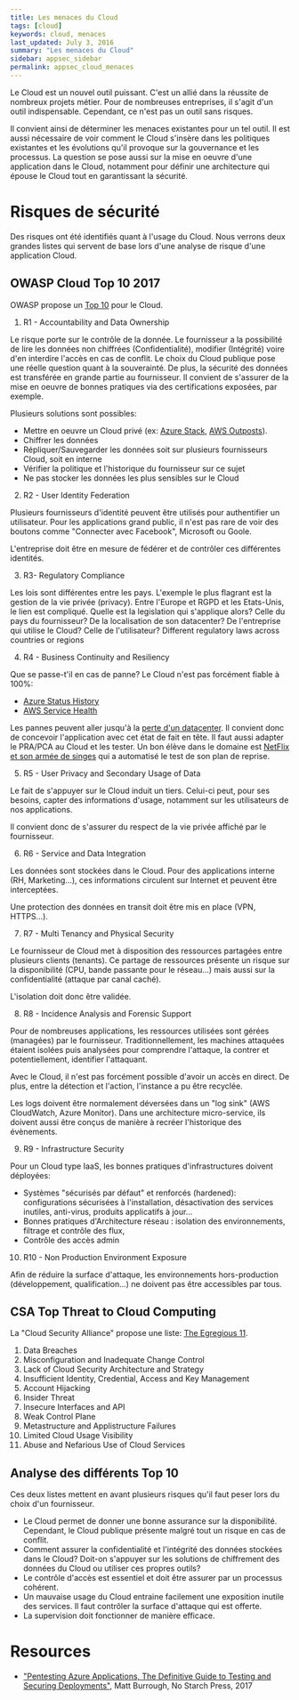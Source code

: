 ```yaml
---
title: Les menaces du Cloud
tags: [cloud]
keywords: cloud, menaces
last_updated: July 3, 2016
summary: "Les menaces du Cloud"
sidebar: appsec_sidebar
permalink: appsec_cloud_menaces
---
```


Le Cloud est un nouvel outil puissant. C'est un allié dans la réussite de nombreux projets métier.
Pour de nombreuses entreprises, il s'agit d'un outil indispensable. Cependant, ce n'est pas un outil 
sans risques.

Il convient ainsi de déterminer les menaces existantes pour un tel outil. Il est aussi nécessaire de
voir comment le Cloud s'insère dans les politiques existantes et les évolutions qu'il provoque sur 
la gouvernance et les processus. La question se pose aussi sur la mise en oeuvre d'une application
dans le Cloud, notamment pour définir une architecture qui épouse le Cloud tout en garantissant la 
sécurité.

# Risques de sécurité

Des risques ont été identifiés quant à l'usage du Cloud. Nous verrons deux grandes listes qui 
servent de base lors d'une analyse de risque d'une application Cloud.

## OWASP Cloud Top 10 2017

OWASP propose un [Top 10](https://www.owasp.org/index.php/Category:OWASP_Cloud_%E2%80%90_10_Project)
pour le Cloud.

1.  R1 - Accountability and Data Ownership

Le risque porte sur le contrôle de la donnée. Le fournisseur a la possibilité de lire les données 
non chiffrées (Confidentialité), modifier (Intégrité) voire d'en interdire l'accès en cas de conflit.
Le choix du Cloud publique pose une réelle question quant à la souverainté. De plus, la sécurité des
données est transférée en grande partie au fournisseur. Il convient de s'assurer de la mise en oeuvre
de bonnes pratiques via des certifications exposées, par exemple.

Plusieurs solutions sont possibles:
 - Mettre en oeuvre un Cloud privé (ex: [Azure Stack](https://azure.microsoft.com/fr-fr/overview/azure-stack/),
[AWS Outposts](https://aws.amazon.com/fr/outposts/)).
 - Chiffrer les données
 - Répliquer/Sauvegarder les données soit sur plusieurs fournisseurs Cloud, soit en interne
 - Vérifier la politique et l'historique du fournisseur sur ce sujet
 - Ne pas stocker les données les plus sensibles sur le Cloud

2. R2 - User Identity Federation

Plusieurs fournisseurs d'identité peuvent être utilisés pour authentifier un utilisateur. Pour les 
applications grand public, il n'est pas rare de voir des boutons comme "Connecter avec Facebook", Microsoft
ou Goole.

L'entreprise doit être en mesure de fédérer et de contrôler ces différentes identités.

3. R3- Regulatory Compliance

Les lois sont différentes entre les pays. L'exemple le plus flagrant est la gestion de la vie privée (privacy).
Entre l'Europe et RGPD et les Etats-Unis, le lien est compliqué. 
Quelle est la legislation qui s'applique alors? Celle du pays du fournisseur? De la localisation de son datacenter?
De l'entreprise qui utilise le Cloud? Celle de l'utilisateur?
Different regulatory laws across countries or regions

4. R4 - Business Continuity and Resiliency

Que se passe-t'il en cas de panne? Le Cloud n'est pas forcément fiable à 100%:
 - [Azure Status History](https://status.azure.com/en-us/status/history/)
 - [AWS Service Health](https://status.aws.amazon.com/)

Les pannes peuvent aller jusqu'à la [perte d'un datacenter](https://aws.amazon.com/message/41926/).
Il convient donc de concevoir l'application avec cet état de fait en tête.
Il faut aussi adapter le PRA/PCA au Cloud et les tester.
Un bon élève dans le domaine est [NetFlix et son armée de singes](https://github.com/Netflix/SimianArmy)
qui a automatisé le test de son plan de reprise.

5. R5 - User Privacy and Secondary Usage of Data

Le fait de s'appuyer sur le Cloud induit un tiers. Celui-ci peut, pour ses besoins, capter des informations
d'usage, notamment sur les utilisateurs de nos applications.

Il convient donc de s'assurer du respect de la vie privée affiché par le fournisseur.

6. R6 - Service and Data Integration

Les données sont stockées dans le Cloud. Pour des applications  interne (RH, Marketing...), ces informations
circulent sur Internet et peuvent être interceptées.

Une protection des données en transit doit être mis en place (VPN, HTTPS...).

7. R7 - Multi Tenancy and Physical Security

Le fournisseur de Cloud met à disposition des ressources partagées entre plusieurs clients (tenants).
Ce partage de ressources présente un risque sur la disponibilité (CPU, bande passante pour le réseau...)
mais aussi sur la confidentialité (attaque par canal caché).

L'isolation doit donc être validée.

8. R8 - Incidence Analysis and Forensic Support

Pour de nombreuses applications, les ressources utilisées sont gérées (managées) par le fournisseur.
Traditionnellement, les machines attaquées étaient isolées puis analysées pour comprendre l'attaque,
la contrer et potentiellement, identifier l'attaquant.

Avec le Cloud, il n'est pas forcément possible d'avoir un accès en direct. De plus, entre la 
détection et l'action, l'instance a pu être recyclée.

Les logs doivent être normalement déversées dans un "log sink" (AWS CloudWatch, Azure Monitor).
Dans une architecture micro-service, ils doivent aussi être conçus de manière à recréer l'historique
des évènements.

9. R9 - Infrastructure Security

Pour un Cloud type IaaS, les bonnes pratiques d'infrastructures doivent déployées:
 - Systèmes "sécurisés par défaut" et renforcés (hardened): configurations sécurisées à l'installation, désactivation des services inutiles, anti-virus, produits applicatifs à jour...
 - Bonnes pratiques d'Architecture réseau : isolation des environnements, filtrage et contrôle des flux, 
 - Contrôle des accès admin 

10. R10 - Non Production Environment Exposure

Afin de réduire la surface d'attaque, les environnements hors-production (développement, qualification...)
ne doivent pas être accessibles par tous.

## CSA Top Threat to Cloud Computing

La "Cloud Security Alliance" propose une liste: [The Egregious 11](https://cloudsecurityalliance.org/download/artifacts/top-threats-to-cloud-computing-egregious-eleven/).

1. Data Breaches
2. Misconfiguration and Inadequate Change Control
3. Lack of Cloud Security Architecture and Strategy
4. Insufficient Identity, Credential, Access and Key Management
5. Account Hijacking
6. Insider Threat
7. Insecure Interfaces and API
8. Weak Control Plane
9. Metastructure and Applistructure Failures
10. Limited Cloud Usage Visibility
11. Abuse and Nefarious Use of Cloud Services

## Analyse des différents Top 10

Ces deux listes mettent en avant plusieurs risques qu'il faut peser lors du choix d'un fournisseur.

 - Le Cloud permet de donner une bonne assurance sur la disponibilité. Cependant, le Cloud publique présente malgré tout un risque en cas de conflit.
 - Comment assurer la confidentialité et l'intégrité des données stockées dans le Cloud? Doit-on s'appuyer sur les solutions de chiffrement des données du Cloud ou utiliser ces propres outils?
 - Le contrôle d'accès est essentiel et doit être assurer par un processus cohérent.
 - Un mauvaise usage du Cloud entraine facilement une exposition inutile des services. Il faut contrôler la surface d'attaque qui est offerte.
 - La supervision doit fonctionner de manière efficace.

# Resources
 
 - ["Pentesting Azure Applications, The Definitive Guide to Testing and Securing Deployments"](https://nostarch.com/azure), Matt Burrough, No Starch Press, 2017
